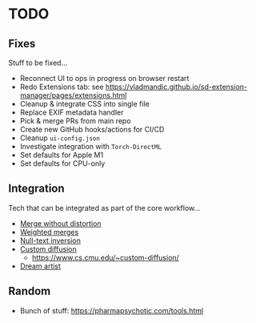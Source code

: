 # TODO

## Fixes

Stuff to be fixed...

- Reconnect UI to ops in progress on browser restart  
- Redo Extensions tab: see <https://vladmandic.github.io/sd-extension-manager/pages/extensions.html>
- Cleanup & integrate CSS into single file
- Replace EXIF metadata handler
- Pick & merge PRs from main repo
- Create new GitHub hooks/actions for CI/CD  
- Cleanup `ui-config.json`
- Investigate integration with `Torch-DirectML`
- Set defaults for Apple M1
- Set defaults for CPU-only

## Integration

Tech that can be integrated as part of the core workflow...

- [Merge without distortion](https://github.com/ogkalu2/Merge-Stable-Diffusion-models-without-distortion)
- [Weighted merges](https://github.com/bbc-mc/sdweb-merge-block-weighted-gui/tree/master)
- [Null-text inversion](https://github.com/ouhenio/null-text-inversion-colab)
- [Custom diffusion](https://github.com/guaneec/custom-diffusion-webui)
  - <https://www.cs.cmu.edu/~custom-diffusion/>
- [Dream artist](https://github.com/7eu7d7/DreamArtist-sd-webui-extension)

## Random

- Bunch of stuff: <https://pharmapsychotic.com/tools.html>
